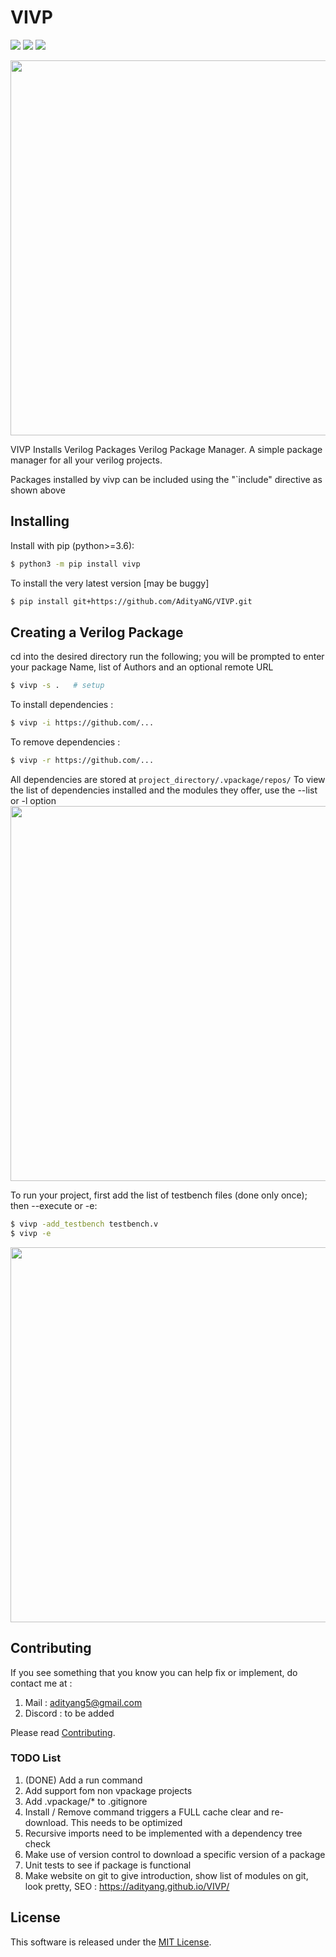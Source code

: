 # VIVP

<a href="https://pypi.org/project/vivp/"> <img src="https://img.shields.io/pypi/v/vivp.svg"></a>
<a href="https://pypi.org/project/vivp/"> <img src="https://img.shields.io/pypi/dm/vivp.svg"></a>
<a href="https://vivp.readthedocs.io/en/latest/"> <img src="https://readthedocs.org/projects/vivp/badge/?version=latest"></a>


<img src="https://github.com/AdityaNG/VIVP/blob/main/docs/img/example1.png?raw=true" width="600">

VIVP Installs Verilog Packages
Verilog Package Manager. A simple package manager for all your verilog projects.

Packages installed by vivp can be included using the "`include" directive as shown above 

## Installing

Install with pip (python>=3.6):

```bash
$ python3 -m pip install vivp
```

To install the very latest version [may be buggy]
```bash
$ pip install git+https://github.com/AdityaNG/VIVP.git
```

## Creating a Verilog Package

cd into the desired directory run the following; you will be prompted to enter your package Name, list of Authors and an optional remote URL

```bash
$ vivp -s .   # setup
```
To install dependencies : 
```bash
$ vivp -i https://github.com/...
```
To remove dependencies : 
```bash
$ vivp -r https://github.com/...
```
All dependencies are stored at `project_directory/.vpackage/repos/`
To view the list of dependencies installed and the modules they offer, use the --list or -l option
<img src="https://github.com/AdityaNG/VIVP/blob/main/docs/img/example2.png?raw=true" width="600">

To run your project, first add the list of testbench files (done only once); then --execute or -e: 
```bash
$ vivp -add_testbench testbench.v
$ vivp -e
```

<img src="https://github.com/AdityaNG/VIVP/blob/main/docs/img/demo1.png?raw=true" width="600">

## Contributing
If you see something that you know you can help fix or implement, do contact me at :
1. Mail : adityang5@gmail.com
2. Discord : to be added

Please read [Contributing](https://github.com/AdityaNG/VIVP/blob/main/CONTRIBUTING.md).

### TODO List
1. (DONE) Add a run command
2. Add support fom non vpackage projects
3. Add .vpackage/* to .gitignore
4. Install / Remove command triggers a FULL cache clear and re-download. This needs to be optimized
5. Recursive imports need to be implemented with a dependency tree check
6. Make use of version control to download a specific version of a package
7. Unit tests to see if package is functional
8. Make website on git to give introduction, show list of modules on git, look pretty, SEO : https://adityang.github.io/VIVP/

## License

This software is released under the [MIT License](https://github.com/AdityaNG/VIVP/blob/main/LICENSE.txt).